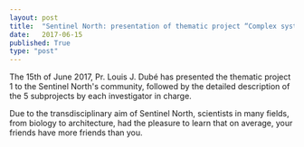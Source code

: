 ```yaml
---
layout: post
title:  "Sentinel North: presentation of thematic project “Complex systems: structure, function, and interrelationships in the North” "
date:   2017-06-15
published: True
type: "post"
---
```


The 15th of June 2017, Pr. Louis J. Dubé has presented the thematic project 1
to the Sentinel North's community, followed by the detailed description of the
5 subprojects by each investigator in charge. 

 Due to the transdisciplinary aim of Sentinel North, scientists in many fields,
from biology to architecture, had the pleasure to learn that on average, your friends have more friends than you.


